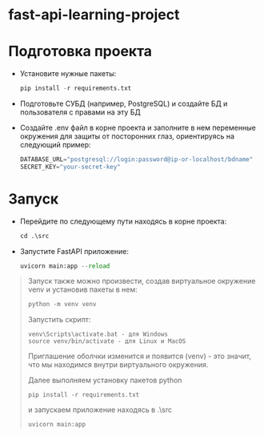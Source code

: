 # fast-api-learning-project
 
# Подготовка проекта

- Установите нужные пакеты:

   ```python
   pip install -r requirements.txt
   ```
- Подготовьте СУБД (например, PostgreSQL) и создайте БД и пользователя с правами на эту БД
- Создайте .env файл в корне проекта и заполните в нем переменные окружения для защиты от посторонних глаз, ориентируясь на следующий пример:

    ```python
    DATABASE_URL="postgresql://login:password@ip-or-localhost/bdname"
    SECRET_KEY="your-secret-key"
    ```

# Запуск

- Перейдите по следующему пути находясь в корне проекта:

   ```python
   cd .\src
   ```
- Запустите FastAPI приложение:

   ```python
   uvicorn main:app --reload
   ```

> Запуск также можно произвести, создав виртуальное окружение venv и установив пакеты в нем:
> 
>  ```python
>  python -m venv venv
>  ```
>
> Запустить скрипт:
>
> ```
> venv\Scripts\activate.bat - для Windows
> source venv/bin/activate - для Linux и MacOS
> ```
>
> Приглашение оболчки изменится и появится (venv) - это значит, что мы находимся внутри виртуального окружения.
> 
> Далее выполняем установку пакетов python
> ```
> pip install -r requirements.txt
> ```
>
> и запускаем приложение находясь в .\src
>
> ```python
> uvicorn main:app
> ```
   
    